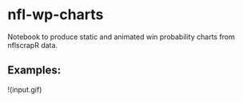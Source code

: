 # nfl-wp-charts
Notebook to produce static and animated win probability charts from nflscrapR data.

## Examples:

!(input.gif)
